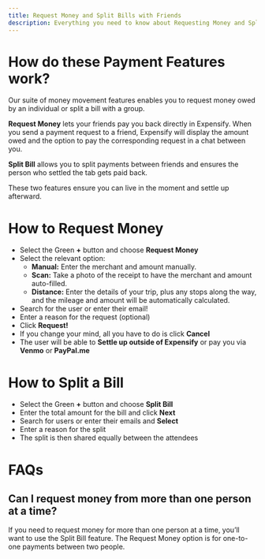 ```yaml
---
title: Request Money and Split Bills with Friends
description: Everything you need to know about Requesting Money and Splitting Bills with Friends!
---
```


<!-- The lines above are required by Jekyll to process the .md file -->

# How do these Payment Features work?
Our suite of money movement features enables you to request money owed by an individual or split a bill with a group.

**Request Money** lets your friends pay you back directly in Expensify. When you send a payment request to a friend, Expensify will display the amount owed and the option to pay the corresponding request in a chat between you.

**Split Bill** allows you to split payments between friends and ensures the person who settled the tab gets paid back.

These two features ensure you can live in the moment and settle up afterward.

# How to Request Money
- Select the Green **+** button and choose **Request Money**
- Select the relevant option: 
    - **Manual:** Enter the merchant and amount manually.
    - **Scan:** Take a photo of the receipt to have the merchant and amount auto-filled.
    - **Distance:** Enter the details of your trip, plus any stops along the way, and the mileage and amount will be automatically calculated.
- Search for the user or enter their email!
- Enter a reason for the request (optional)
- Click **Request!**
- If you change your mind, all you have to do is click **Cancel**
- The user will be able to **Settle up outside of Expensify** or pay you via **Venmo** or **PayPal.me**

# How to Split a Bill
- Select the Green **+** button and choose **Split Bill**
- Enter the total amount for the bill and click **Next**
- Search for users or enter their emails and **Select**
- Enter a reason for the split
- The split is then shared equally between the attendees

# FAQs
## Can I request money from more than one person at a time?
If you need to request money for more than one person at a time, you’ll want to use the Split Bill feature. The Request Money option is for one-to-one payments between two people.
